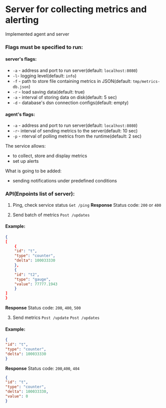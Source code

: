# Server for collecting metrics and alerting

Implemented agent and server

### Flags must be specified to run:

#### server's flags:
- `-a` - address and port to run server(default: `localhost:8080`)
- `-l`- logging level(default: `info`)
- `-f` - path to store file containing metrics in JSON(default: `tmp/metrics-db.json`)
- `-r` - load saving data(default: true)
- `-a` - interval of storing data on disk(default: 5 sec)
- `-d` - database's dsn connection configs(default: empty)

#### agent's flags:
- `-a` - address and port to run server(default: `localhost:8080`)
- `-r`- interval of sending metrics to the server(default: 10 sec)
- `-p` - nterval of polling metrics from the runtime(default: 2 sec)

The service allows:
- to collect, store and display metrics
- set up alerts

What is going to be added:
- sending notifications under predefined conditions

### API(Enpoints list of server):

1. Ping, check service status
`Get /ping`
**Response**
Status code: `200` or `400`

2. Send batch of metrics
`Post /updates`
#### Example:
```json
{
[
    {
    "id": "t",
    "type": "counter",
    "delta": 100033330
    },
    {
    "id": "t2",
    "type": "gauge",
    "value": 77777.1943
    }
]
}
```
**Response**
Status code: `200`, `400`, `500`

3. Send metrics
`Post /update`
`Post /updates`
#### Example:
```json
{
"id": "t",
"type": "counter",
"delta": 100033330
}
```
**Response**
Status code: `200`,`400`, `404` 
```json
{
"id": "t",
"type": "counter",
"delta": 100033330,
"value": 0
}
```
